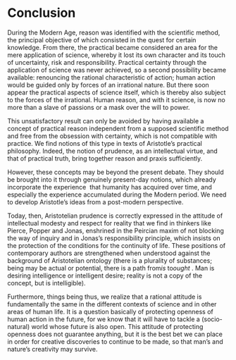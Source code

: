 Conclusion
==========

During the Modern Age, reason was identified with the scientific method,
the principal objective of which consisted in the quest for certain
knowledge. From there, the practical became considered an area for the
mere application of science, whereby it lost its own character and its
touch of uncertainty, risk and responsibility. Practical certainty
through the application of science was never achieved, so a second
possibility became available: renouncing the rational characteristic of
action; human action would be guided only by forces of an irrational
nature. But there soon appear the practical aspects of science itself,
which is thereby also subject to the forces of the irrational. Human
reason, and with it science, is now no more than a slave of passions or
a mask over the will to power.

This unsatisfactory result can only be avoided by having available a
concept of practical reason independent from a supposed scientific
method and free from the obsession with certainty, which is not
compatible with practice. We find notions of this type in texts of
Aristotle’s practical philosophy. Indeed, the notion of prudence, as an
intellectual virtue, and that of practical truth, bring together reason
and praxis sufficiently.

However, these concepts may be beyond the present debate. They should be
brought into it through genuinely present-day notions, which already
incorporate the experience  that humanity has acquired over time, and
especially the experience accumulated during the Modern period. We need
to develop Aristotle’s ideas from a post-modern perspective.

Today, then, Aristotelian prudence is correctly expressed in the
attitude of intellectual modesty and respect for reality that we find in
thinkers like Pierce, Popper and Jonas, enshrined in the Peircian maxim
of not blocking the way of inquiry and in Jonas’s responsibility
principle, which insists on the protection of the conditions for the
continuity of life. These positions of contemporary authors are
strengthened when understood against the background of Aristotelian
ontology (there is a plurality of substances; being may be actual or
potential, there is a path from*is* to*ought* . Man is desiring
intelligence or intelligent desire; reality is not a copy of the
concept, but is intelligible).

Furthermore, things being thus, we realize that a rational attitude is
fundamentally the same in the different contexts of science and in other
areas of human life. It is a question basically of protecting openness
of human action in the future, for we know that it will have to tackle a
(socio-natural) world whose future is also open. This attitude of
protecting openness does not guarantee anything, but it is the best bet
we can place in order for creative discoveries to continue to be made,
so that man’s and nature’s creativity may survive.


